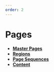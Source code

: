 ```yaml
---
order: 2
---
```


# Pages

- [**Master Pages**](./master-pages.md)
- [**Regions**](./regions.md)
- [**Page Sequences**](./page-sequences.md)
- [**Content**](./content.md)